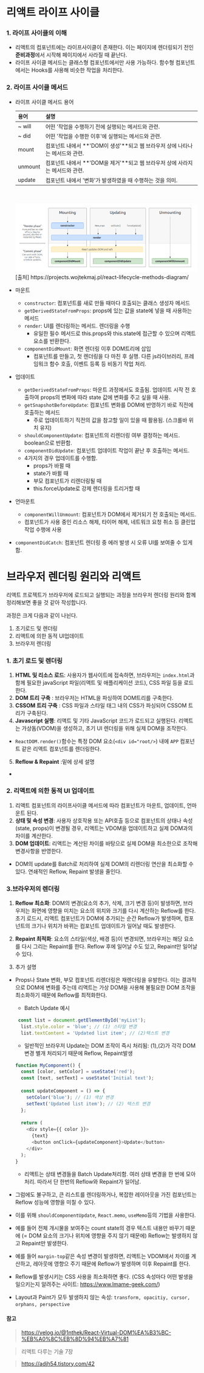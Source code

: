 # 리액트 라이프 사이클
### 1. 라이프 사이클의 이해
- 리액트의 컴포넌트에는 라이프사이클이 존재한다. 이는 페이지에 렌더링되기 전인 **준비과정**에서 시작해 페이지에서 사라질 때 끝난다.
- 라이프 사이클 메서드는 클래스형 컴포넌트에서만 사용 가능하다. 함수형 컴포넌트에서는 Hooks를 사용해 비슷한 작업을 처리한다.

### 2. 라이프 사이클 메서드
- 라이프 사이클 메서드 용어

  | 용어 | 설명 |
  |------|------|
  | ~ will | 어떤 '작업을 수행하기 전에 실행되는 메서드와 관련. |
  | ~ did | 어떤 '작업을 수행한 이후'에 실행되는 메서드와 관련. |
  | mount | 컴포넌트 내에서 **'DOM이 생성'**되고 웹 브라우저 상에 나타나는 메서드와 관련. |
  | unmount | 컴포넌트 내에서 **'DOM을 제거'**되고 웹 브라우저 상에 사라지는 메서드와 관련. |
  | update | 컴포넌트 내에서 '변화'가 발생하였을 때 수행하는 것을 의미. |

  <br/>
  <br/>

  <img src="./리액트라이프사이클.png"/>
  [출처] https://projects.wojtekmaj.pl/react-lifecycle-methods-diagram/

- 마운트
  - `constructor`: 컴포넌트를 새로 만들 때마다 호출되는 클래스 생성자 메서드
  - `getDerivedStateFromProps`: props에 있는 값을 state에 넣을 때 사용하는 메서드
  - `render`: UI를 렌더링하는 메서드. 렌더링을 수행
    - 유일한 필수 메서드로 this.props와 this.state에 접근할 수 있으며 리액트 요소를 반환한다. 
  - `componentDidMount`: 화면 렌더링 이후 DOM트리에 삽입
    - 컴포넌트를 만들고, 첫 렌더링을 다 마친 후 실행. 다른 js라이브러리, 프레임워크 함수 호출, 이벤트 등록 등 비동기 작업 처리.
- 업데이트
  - `getDerivedStateFromProps`: 마운트 과정에서도 호출됨. 업데이트 시작 전 호출하여 props의 변화에 따라 state 값에 변화를 주고 싶을 때 사용.
  - `getSnapshotBeforeUpdate`: 컴포넌트 변화를 DOM에 반영하기 바로 직전에 호출하는 메서드
    - 주로 업데이트하기 직전의 값을 참고할 일이 있을 때 활용됨. (스크롤바 위치 유지)
  - `shouldComponentUpdate`: 컴포넌트의 리렌더링 여부 결정하는 메서드. boolean으로 반환함.
  - `componentDidUpdate`: 컴포넌트 업데이트 작업이 끝난 후 호출하는 메서드.
  - 4가지의 경우 업데이트를 수행함.
    - props가 바뀔 때
    - state가 바뀔 때
    - 부모 컴포넌트가 리렌더링될 때
    - this.forceUpdate로 강제 렌더링을 트리거할 때   
- 언마운트
  - `componentWillUnmount`: 컴포넌트가 DOM에서 제거되기 전 호출되는 메서드.
  - 컴포넌트가 사용 중인 리소스 해제, 타이머 해제, 네트워크 요청 취소 등 클린업 작업 수행에 사용
- `componentDidCatch`: 컴포넌트 렌더링 중 에러 발생 시 오류 UI를 보여줄 수 있게 함. 


# 브라우저 렌더링 원리와 리액트
리액트 프로젝트가 브라우저에 로드되고 실행되는 과정을 브라우저 렌더링 원리와 함께 정리해보면 좋을 것 같아 작성합니다.

과정은 크게 다음과 같이 나뉜다.
1. 초기로드 및 렌더링
2. 리액트에 의한 동적 UI업데이트
3. 브라우저 렌더링

### 1. 초기 로드 및 렌더링
1. **HTML 및 리소스 로드**: 사용자가 웹사이트에 접속하면, 브라우저는 `index.html`과 함께 필요한 javaScript 파일(리액트 및 애플리케이션 코드), CSS 파일 등을 로드한다.
2. **DOM 트리 구축** : 브라우저는 HTML을 파싱하여 DOM트리를 구축한다.
3. **CSSOM 트리 구축** : CSS 파일과 스타일 태그 내의 CSS가 파싱되어 CSSOM 트리가 구축된다.
4. **Javascript 실행**: 리액트 및 기타 JavaScript 코드가 로드되고 실행된다. 리액트는 가상돔(VDOM)을 생성하고, 초기 UI 렌더링을 위해 실제 DOM을 조작한다.
  - `ReactDOM.render()`함수는 특정 DOM 요소(`<div id="root/>`) 내에 `APP` 컴포넌트 같은 리액트 컴포넌트를 렌더링한다.
5. **Reflow & Repaint** :밑에 상세 설명
  - 
### 2. 리액트에 의한 동적 UI 업데이트
1. 리액트 컴포넌트의 라이프사이클 메서드에 따라 컴포넌트가 마운트, 업데이트, 언마운트 된다.
2. **상태 및 속성 변경**: 사용자 상호작용  또는 API호출 등으로 컴포넌트의 상태나 속성 (state, props)이 변경될 경우, 리액트는 VDOM을 업데이트하고 실제 DOM과의 차이를 계산한다.
3. **DOM 업데이트**: 리액트는 계산된 차이를 바탕으로 실제 DOM을 최소한으로 조작해 변경사항을 반영한다.
  - DOM의 update를 Batch로 처리하여 실제 DOM의 리렌더링 연산을 최소화할 수 있다. 연쇄적인 Reflow, Repaint 발생을 줄인다.

### 3.브라우저의 렌더링
1. **Reflow 최소화**: DOM의 변경(요소의 추가, 삭제, 크기 변경 등)이 발생하면, 브라우저는 화면에 영향을 미치는 요소의 위치와 크기를 다시 계산하는 Reflow를 한다. 초기 로드시, 리액트 컴포넌트가 DOM에 추가되는 순간 Reflow가 발생하며, 컴포넌트의 크기나 위치가 바뀌는 컴포넌트 업데이트가 일어날 때도 발생한다.

2. **Repaint 최적화**: 요소의 스타일(색상, 배경 등)이 변경되면, 브라우저는 해당 요소를 다시 그리는 Repaint를 한다. Reflow 후에 일어날 수도 있고, Repaint만 일어날 수 있다.


3. 추가 설명
- Props나 State 변화, 부모 컴포넌트 리렌더링은 재렌더링을 유발한다. 이는 결과적으로 DOM에 변화를 주는데 리액트는 가상 DOM을 사용해 불필요한 DOM 조작을 최소화하기 때문에 Reflow를 최적화한다.

  - Batch Update 예시
  ```js
   const list = document.getElementById('myList');
    list.style.color = 'blue'; // (1) 스타일 변경
    list.textContent = 'Updated list item'; // (2)텍스트 변경
  ```
  - 일반적인 브라우저 Update는 DOM 조작이 즉시 처리됨: (1),(2)가 각각 DOM 변경 별개 처리되기 때문에 Reflow, Repaint발생
  ```js
  function MyComponent() {
    const [color, setColor] = useState('red');
    const [text, setText] = useState('Initial text');

    const updateComponent = () => {
      setColor('blue'); // (1) 색상 변경
      setText('Updated list item'); // (2) 텍스트 변경
    };

    return (
      <div style={{ color }}>
        {text}
        <button onClick={updateComponent}>Update</button>
      </div>
    );
  }
  ```
  - 리액트는 상태 변경들을 Batch Update처리함. 여러 상태 변경을 한 번에 모아 처리. 따라서 단 한번의 Reflow와 Repaint가 일어남.

- 그럼에도 불구하고, 큰 리스트를 렌더링하거나, 복잡한 레이아웃을 가진 컴포넌트는 Reflow 성능에 영향을 미칠 수 있다. 

- 이를 위해 `shouldComponentUpdate`, `React.memo`, `useMemo`등의 기법을 사용한다.
- 예를 들어 전체 개시물을 보여주는 count state의 경우 텍스트 내용만 바꾸기 때문에 (= DOM 요소의 크기나 위치에 영향을 주지 않기 때문에) Reflow는 발생하지 않고 Repaint만 발생한다.
- 예를 들어 `margin-top`같은 속성 변경이 발생하면, 리액트는  VDOM에서 차이를 계산하고, 레아웃에 영향으 주기 때문에 Reflow가 발생하며 이후 Repaint를 한다.
- Reflow를 발생시키는 CSS 사용을 최소화하면 좋다. (CSS 속성마다 어떤 발생을 일으키는지 알려주는 사이트: https://www.lmame-geek.com/)
- Layout과 Paint가 모두 발생하지 않는 속성: `transform, opacitiy, cursor, orphans, perspective`




#### 참고
>https://velog.io/@1nthek/React-Virtual-DOM%EA%B3%BC-%EB%A0%8C%EB%8D%94%EB%A7%81

> 리액트 다루는 기술 7장

> https://adjh54.tistory.com/42